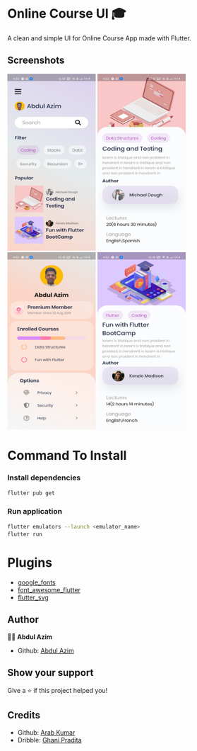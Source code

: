 # Online Course UI 🎓

<!-- ![Version](https://img.shields.io/badge/version-1.0.0+1-blue.svg?cacheSeconds=2592000) -->

A clean and simple UI for Online Course App made with Flutter.

## Screenshots

<p float="left">
<img src="assets/SS-1.jpg" width="200" height="400" />
<img src="assets/SS-2.jpg" width="200" height="400" />
<img src="assets/SS-3.jpg" width="200" height="400" />
<img src="assets/SS-4.jpg" width="200" height="400" />
</p>

# Command To Install

### Install dependencies

```sh
flutter pub get
```

### Run application

```sh
flutter emulators --launch <emulator_name>
flutter run
```

# Plugins

- [google_fonts](https://pub.dev/packages/google_fonts)
- [font_awesome_flutter](https://pub.dev/packages/font_awesome_flutter)
- [flutter_svg](https://pub.dev/packages/flutter_svg)

## Author

👨‍💻 **Abdul Azim**

* Github: [Abdul Azim](https://github.com/azim2429)

## Show your support

Give a ⭐️ if this project helped you!

## Credits

* Github: [Arab Kumar](https://github.com/KumarArab)
* Dribble: [Ghani Pradita](https://dribbble.com/ghanipradita)

